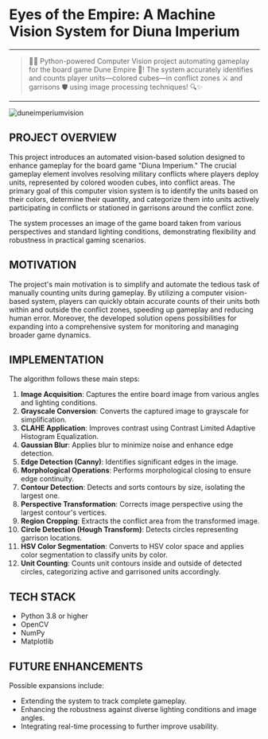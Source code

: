 # Eyes of the Empire: A Machine Vision System for Diuna Imperium

---

> 🐍🎲 Python-powered Computer Vision project automating gameplay for the board game Dune Empire 🚀! The system accurately identifies and counts player units—colored cubes—in conflict zones ⚔️ and garrisons 🛡️ using image processing techniques! 🔍✨

---

![duneimperiumvision](https://github.com/user-attachments/assets/88b67c34-bc5c-47ce-9639-871da0651111)

## PROJECT OVERVIEW

This project introduces an automated vision-based solution designed to enhance gameplay for the board game "Diuna Imperium." The crucial gameplay element involves resolving military conflicts where players deploy units, represented by colored wooden cubes, into conflict areas. The primary goal of this computer vision system is to identify the units based on their colors, determine their quantity, and categorize them into units actively participating in conflicts or stationed in garrisons around the conflict zone.

The system processes an image of the game board taken from various perspectives and standard lighting conditions, demonstrating flexibility and robustness in practical gaming scenarios.

## MOTIVATION

The project's main motivation is to simplify and automate the tedious task of manually counting units during gameplay. By utilizing a computer vision-based system, players can quickly obtain accurate counts of their units both within and outside the conflict zones, speeding up gameplay and reducing human error. Moreover, the developed solution opens possibilities for expanding into a comprehensive system for monitoring and managing broader game dynamics.

## IMPLEMENTATION

The algorithm follows these main steps:

1. **Image Acquisition**: Captures the entire board image from various angles and lighting conditions.
2. **Grayscale Conversion**: Converts the captured image to grayscale for simplification.
3. **CLAHE Application**: Improves contrast using Contrast Limited Adaptive Histogram Equalization.
4. **Gaussian Blur**: Applies blur to minimize noise and enhance edge detection.
5. **Edge Detection (Canny)**: Identifies significant edges in the image.
6. **Morphological Operations**: Performs morphological closing to ensure edge continuity.
7. **Contour Detection**: Detects and sorts contours by size, isolating the largest one.
8. **Perspective Transformation**: Corrects image perspective using the largest contour's vertices.
9. **Region Cropping**: Extracts the conflict area from the transformed image.
10. **Circle Detection (Hough Transform)**: Detects circles representing garrison locations.
11. **HSV Color Segmentation**: Converts to HSV color space and applies color segmentation to classify units by color.
12. **Unit Counting**: Counts unit contours inside and outside of detected circles, categorizing active and garrisoned units accordingly.

## TECH STACK

- Python 3.8 or higher
- OpenCV
- NumPy
- Matplotlib

## FUTURE ENHANCEMENTS

Possible expansions include:

- Extending the system to track complete gameplay.
- Enhancing the robustness against diverse lighting conditions and image angles.
- Integrating real-time processing to further improve usability.







